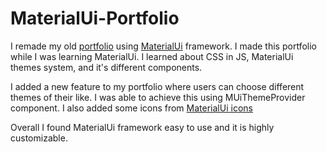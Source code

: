 # MaterialUi-Portfolio

I remade my old [portfolio](https://adi-portfolio.firebaseapp.com/) using [MaterialUi](https://material-ui.com/) framework. I made this portfolio while I was learning MaterialUi. I learned about CSS in JS, MaterialUi themes system, and it's different components. 

I added a new feature to my portfolio where users can choose different themes of their like. I was able to achieve this using MUiThemeProvider component. I also added some icons from [MaterialUi icons](https://material.io/tools/icons/?style=baseline)

Overall I found MaterialUi framework easy to use and it is highly customizable.
